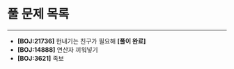 # 풀 문제 목록
---
- **[BOJ:21736]** 헌내기는 친구가 필요해 **[풀이 완료]**
- **[BOJ:14888]** 연산자 끼워넣기
- **[BOJ:3621]** 족보
